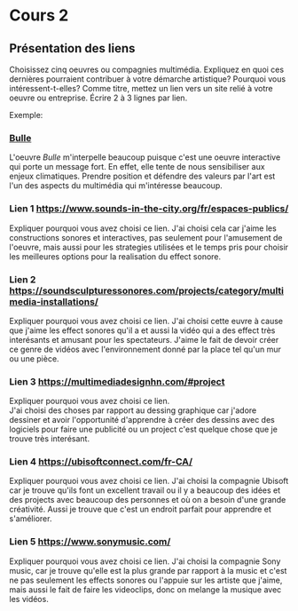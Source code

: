 # Cours 2
## Présentation des liens
Choisissez cinq oeuvres ou compagnies multimédia. Expliquez en quoi ces dernières pourraient contribuer à votre démarche artistique? Pourquoi vous intéressent-t-elles? Comme titre, mettez un lien vers un site relié à votre oeuvre ou entreprise. Écrire 2 à 3 lignes par lien.

Exemple: 
### [Bulle](https://www.onf.ca/interactif/bulle/) 
L'oeuvre *Bulle* m'interpelle beaucoup puisque c'est une oeuvre interactive qui porte un message fort. En effet, elle tente de nous sensibiliser aux enjeux climatiques. Prendre position et défendre des valeurs par l'art est l'un des aspects du multimédia qui m'intéresse beaucoup. 

### Lien 1 https://www.sounds-in-the-city.org/fr/espaces-publics/
Expliquer pourquoi vous avez choisi ce lien. 
J'ai choisi cela car j'aime les constructions sonores et interactives, pas seulement pour l'amusement de l'oeuvre, mais aussi pour les strategies utilisées et le temps pris pour choisir les meilleures options pour la realisation du effect sonore.

### Lien 2 https://soundsculpturessonores.com/projects/category/multimedia-installations/
Expliquer pourquoi vous avez choisi ce lien.
J'ai choisi cette euvre à cause que j'aime les effect sonores qu'il a et aussi la vidéo qui a des effect très interésants et amusant pour les spectateurs. J'aime le fait de devoir créer ce genre de vidéos avec l'environnement donné par la place tel qu'un mur ou une pièce. 
### Lien 3 https://multimediadesignhn.com/#project
Expliquer pourquoi vous avez choisi ce lien.  
J'ai choisi des choses par rapport au dessing graphique car j'adore dessiner et avoir l'opportunité d'apprendre à créer des dessins avec des logiciels pour faire une publicité ou un project c'est quelque chose que je trouve très interésant.
### Lien 4 https://ubisoftconnect.com/fr-CA/
Expliquer pourquoi vous avez choisi ce lien. 
J'ai choisi la compagnie Ubisoft car je trouve qu'ils font un excellent travail ou il y a beaucoup des idées et des projects avec beaucoup des personnes et où on a besoin d'une grande créativité. Aussi je trouve que c'est un endroit parfait pour apprendre et s'améliorer.
### Lien 5 https://www.sonymusic.com/
Expliquer pourquoi vous avez choisi ce lien. 
J'ai choisi la compagnie Sony music, car je trouve qu'elle est la plus grande par rapport à la music et c'est ne pas seulement les effects sonores ou l'appuie sur les artiste que j'aime, mais aussi le fait de faire les videoclips, donc on melange la musique avec les vidéos.
